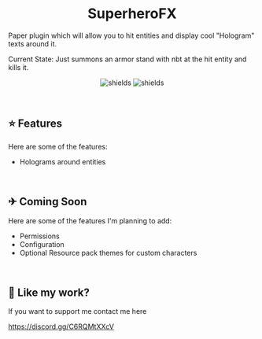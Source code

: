 <h1 align="center" id="title">SuperheroFX</h1>

<p id="description">Paper plugin which will allow you to hit entities and display cool "Hologram" texts around it.</p>
<p>Current State: Just summons an armor stand with nbt at the hit entity and kills it.</p>

<p align="center"><img src="https://img.shields.io/discord/992429435687018588?label=Discord" alt="shields"> <img src="https://img.shields.io/github/license/LightningReflex/Rerouted" alt="shields"></p>
<p>&nbsp;</p>

<h2>⭐ Features</h2>

Here are some of the features:

* Holograms around entities
<p>&nbsp;</p>

<h2>✈ Coming Soon</h2>

Here are some of the features I'm planning to add:

* Permissions
* Configuration
* Optional Resource pack themes for custom characters
<p>&nbsp;</p>

<h2>💖 Like my work?</h2>

If you want to support me contact me here<p>https://discord.gg/C6RQMtXXcV</p>